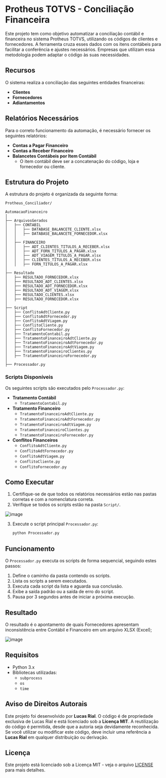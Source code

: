 # Protheus TOTVS - Conciliação Financeira

Este projeto tem como objetivo automatizar a conciliação contábil e financeira no sistema Protheus TOTVS, utilizando os códigos de clientes e fornecedores. A ferramenta cruza esses dados com os itens contábeis para facilitar a conferência e ajustes necessários. Empresas que utilizam essa metodologia podem adaptar o código às suas necessidades.

## Recursos

O sistema realiza a conciliação das seguintes entidades financeiras:
- **Clientes**
- **Fornecedores**
- **Adiantamentos**

## Relatórios Necessários

Para o correto funcionamento da automação, é necessário fornecer os seguintes relatórios:

- **Contas a Pagar Financeiro**
- **Contas a Receber Financeiro**
- **Balancetes Contábeis por Item Contábil**
  - O item contábil deve ser a concatenação do código, loja e fornecedor ou cliente.

## Estrutura do Projeto

A estrutura do projeto é organizada da seguinte forma:

```
Protheus_Conciliador/

AutomacaoFinanceiro
│
├── ArquivosGerados
│   ├── CONTABIL
│   │   ├── DATABASE_BALANCETE_CLIENTE.xlsx
│   │   ├── DATABASE_BALANCETE_FORNECEDOR.xlsx
│   │
│   ├── FINANCEIRO
│   │   ├── ADT_CLIENTES_TITULOS_A_RECEBER.xlsx
│   │   ├── ADT_FORN_TITULOS_A_PAGAR.xlsx
│   │   ├── ADT_VIAGEM_TITULOS_A_PAGAR.xlsx
│   │   ├── CLIENTES_TITULOS_A_RECEBER.xlsx
│   │   ├── FORN_TITULOS_A_PAGAR.xlsx
│
├── Resultado
│   ├── RESULTADO_FORNECEDOR.xlsx
│   ├── RESULTADO_ADT_CLIENTES.xlsx
│   ├── RESULTADO_ADT_FORNECEDOR.xlsx
│   ├── RESULTADO_ADT_VIAGEM.xlsx
│   ├── RESULTADO_CLIENTES.xlsx
│   ├── RESULTADO_FORNECEDOR.xlsx
│
├── Script
│   ├── ConflitoAdtCliente.py
│   ├── ConflitoAdtFornecedor.py
│   ├── ConflitoAdtViagem.py
│   ├── ConflitoCliente.py
│   ├── ConflitoFornecedor.py
│   ├── TratamentoContabil.py
│   ├── TratamentoFinanceiroAdtCliente.py
│   ├── TratamentoFinanceiroAdtFornecedor.py
│   ├── TratamentoFinanceiroAdtViagem.py
│   ├── TratamentoFinanceiroClientes.py
│   ├── TratamentoFinanceiroFornecedor.py
│
├── Processador.py

```

### Scripts Disponíveis

Os seguintes scripts são executados pelo `Processador.py`:

- **Tratamento Contábil**
  - `TratamentoContabil.py`
- **Tratamento Financeiro**
  - `TratamentoFinanceiroAdtCliente.py`
  - `TratamentoFinanceiroAdtFornecedor.py`
  - `TratamentoFinanceiroAdtViagem.py`
  - `TratamentoFinanceiroClientes.py`
  - `TratamentoFinanceiroFornecedor.py`
- **Conflitos Financeiros**
  - `ConflitoAdtCliente.py`
  - `ConflitoAdtFornecedor.py`
  - `ConflitoAdtViagem.py`
  - `ConflitoCliente.py`
  - `ConflitoFornecedor.py`

## Como Executar

1. Certifique-se de que todos os relatórios necessários estão nas pastas corretas e com a nomenclatura correta.
2. Verifique se todos os scripts estão na pasta `Script/`.

![image](https://github.com/user-attachments/assets/902289b8-31e9-4f7d-934b-dc5ace6d406b)



3. Execute o script principal `Processador.py`:

    ```sh
    python Processador.py
    ```

## Funcionamento

O `Processador.py` executa os scripts de forma sequencial, seguindo estes passos:

1. Define o caminho da pasta contendo os scripts.
2. Lista os scripts a serem executados.
3. Executa cada script da lista e aguarda sua conclusão.
4. Exibe a saída padrão ou a saída de erro do script.
5. Pausa por 3 segundos antes de iniciar a próxima execução.

## Resultado

O resultado é o apontamento de quais Fornecedores apresentam inconsistência entre Contábil e Financeiro em um arquivo XLSX (Excel);

![image](https://github.com/user-attachments/assets/fd6aec9a-e61b-4b27-80aa-c15586801201)

## Requisitos

- Python 3.x
- Bibliotecas utilizadas:
  - `subprocess`
  - `os`
  - `time`

## Aviso de Direitos Autorais
Este projeto foi desenvolvido por **Lucas Rial**. O código é de propriedade exclusiva de Lucas Rial e está licenciado sob a **Licença MIT**. A reutilização do código é permitida, desde que a autoria seja devidamente reconhecida. Se você utilizar ou modificar este código, deve incluir uma referência a **Lucas Rial** em qualquer distribuição ou derivação.

## Licença

Este projeto está licenciado sob a Licença MIT - veja o arquivo [LICENSE](LICENSE) para mais detalhes.

